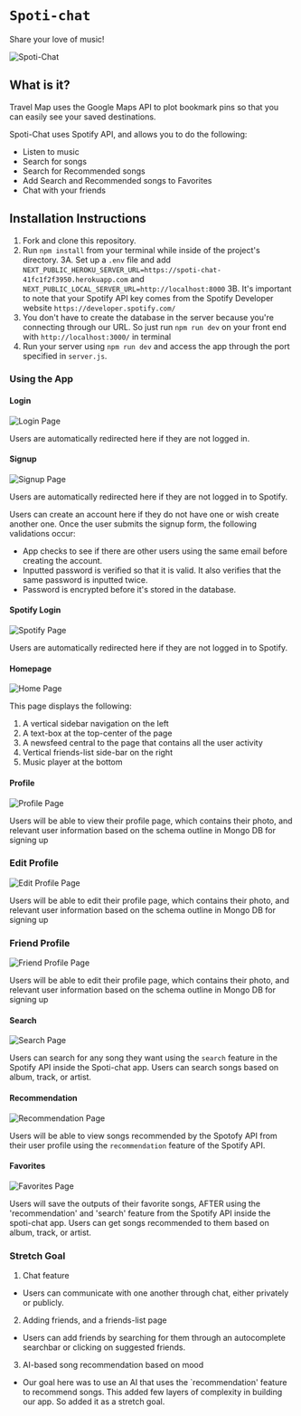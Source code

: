 # `Spoti-chat`

Share your love of music!

![Spoti-Chat](./public/images/logo.png)

## What is it?

Travel Map uses the Google Maps API to plot bookmark pins so that you can easily see your saved destinations.

Spoti-Chat uses Spotify API, and allows you to do the following:

- Listen to music
- Search for songs
- Search for Recommended songs
- Add Search and Recommended songs to Favorites
- Chat with your friends

## Installation Instructions

1. Fork and clone this repository.
2. Run `npm install` from your terminal while inside of the project's directory.
   3A. Set up a `.env` file and add `NEXT_PUBLIC_HEROKU_SERVER_URL=https://spoti-chat-41fc1f2f3950.herokuapp.com` and `NEXT_PUBLIC_LOCAL_SERVER_URL=http://localhost:8000`
   3B. It's important to note that your Spotify API key comes from the Spotify Developer website `https://developer.spotify.com/`
3. You don't have to create the database in the server because you're connecting through our URL. So just run `npm run dev` on your front end with `http://localhost:3000/` in terminal
4. Run your server using `npm run dev` and access the app through the port specified in `server.js`.

### Using the App

#### Login

![Login Page](./public/images/loginScreen.png)

Users are automatically redirected here if they are not logged in.

#### Signup

![Signup Page](./public/images/signupScreen.png)

Users are automatically redirected here if they are not logged in to Spotify.

Users can create an account here if they do not have one or wish create another one. Once the user submits the signup form, the following validations occur:

- App checks to see if there are other users using the same email before creating the account.
- Inputted password is verified so that it is valid. It also verifies that the same password is inputted twice.
- Password is encrypted before it's stored in the database.

#### Spotify Login

![Spotify Page](./public/images/spotifyLoginScreen.png)

Users are automatically redirected here if they are not logged in to Spotify.

#### Homepage

![Home Page](./public/images/homePageScreen.png)

This page displays the following:

1. A vertical sidebar navigation on the left
2. A text-box at the top-center of the page
3. A newsfeed central to the page that contains all the user activity
4. Vertical friends-list side-bar on the right
5. Music player at the bottom

#### Profile

![Profile Page](./public/images/.png)

Users will be able to view their profile page, which contains their photo, and relevant user information based on the schema outline in Mongo DB for signing up

### Edit Profile

![Edit Profile Page](./public/images/.png)

Users will be able to edit their profile page, which contains their photo, and relevant user information based on the schema outline in Mongo DB for signing up

### Friend Profile

![Friend Profile Page](./public/images/friendProfileScreen.png)

Users will be able to edit their profile page, which contains their photo, and relevant user information based on the schema outline in Mongo DB for signing up

#### Search

![Search Page](./public/images/SearchScreen.png)

Users can search for any song they want using the `search` feature in the Spotify API inside the Spoti-chat app. Users can search songs based on album, track, or artist.

#### Recommendation

![Recommendation Page](./public/images/RecommendationScreen.png)

Users will be able to view songs recommended by the Spotofy API from their user profile using the `recommendation` feature of the Spotify API.

#### Favorites

![Favorites Page](./public/images/favorites-screen.png)

Users will save the outputs of their favorite songs, AFTER using the 'recommendation' and 'search' feature from the Spotify API inside the spoti-chat app. Users can get songs recommended to them based on album, track, or artist.

### Stretch Goal

1. Chat feature

- Users can communicate with one another through chat, either privately or publicly.

2. Adding friends, and a friends-list page

- Users can add friends by searching for them through an autocomplete searchbar or clicking on suggested friends.

3. AI-based song recommendation based on mood

- Our goal here was to use an AI that uses the `recommendation' feature to recommend songs. This added few layers of complexity in building our app. So added it as a stretch goal.
